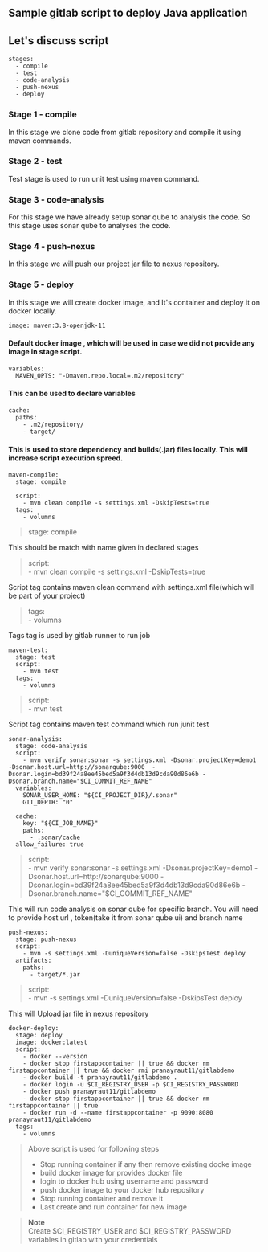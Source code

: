 ## Sample gitlab script to deploy Java application
## Let's discuss script
```
stages:
  - compile
  - test
  - code-analysis
  - push-nexus
  - deploy
```
### Stage 1 - compile
In this stage we clone code from gitlab repository and compile it using maven commands.
  
### Stage 2 - test
Test stage is used to run unit test using maven command.

### Stage 3 - code-analysis
For this stage we have already setup sonar qube to analysis the code. So this stage uses sonar qube to analyses the code.

### Stage 4 - push-nexus
In this stage we will push our project jar file to nexus repository.

### Stage 5 - deploy
In this stage we will create docker image, and It's container and deploy it on docker locally.

```
image: maven:3.8-openjdk-11
```
#### Default docker image , which will be used in case we did not provide any image in stage script.

```
variables:
  MAVEN_OPTS: "-Dmaven.repo.local=.m2/repository"
```
#### This can be used to declare variables

```
cache:
  paths:
    - .m2/repository/
    - target/
```
#### This is used to store dependency and builds(.jar) files locally. This will increase script execution spreed.

```
maven-compile:
  stage: compile

  script:
    - mvn clean compile -s settings.xml -DskipTests=true
  tags:
    - volumns
```
>stage: compile
> 
This should be match with name given in declared stages 
>script: <br>- mvn clean compile -s settings.xml -DskipTests=true
> 
Script tag contains maven clean command with settings.xml file(which will be part of your project)
> tags: <br> - volumns
> 
Tags tag is used by gitlab runner to run job

```
maven-test:
  stage: test
  script: 
    - mvn test
  tags:
    - volumns
```
>script: <br>- mvn test
>
Script tag contains maven test command which run junit test

```
sonar-analysis:
  stage: code-analysis
  script:
    - mvn verify sonar:sonar -s settings.xml -Dsonar.projectKey=demo1  -Dsonar.host.url=http://sonarqube:9000  -Dsonar.login=bd39f24a8ee45bed5a9f3d4db13d9cda90d86e6b -Dsonar.branch.name="$CI_COMMIT_REF_NAME"
  variables:
    SONAR_USER_HOME: "${CI_PROJECT_DIR}/.sonar"
    GIT_DEPTH: "0"

  cache:
    key: "${CI_JOB_NAME}"
    paths:
      - .sonar/cache
  allow_failure: true
```

> script: <br> - mvn verify sonar:sonar -s settings.xml -Dsonar.projectKey=demo1  -Dsonar.host.url=http://sonarqube:9000  -Dsonar.login=bd39f24a8ee45bed5a9f3d4db13d9cda90d86e6b -Dsonar.branch.name="$CI_COMMIT_REF_NAME"
>
This will run code analysis on sonar qube for specific branch.
You will need to provide host url , token(take it from sonar qube ui) and branch name

```
push-nexus:
  stage: push-nexus
  script:
    - mvn -s settings.xml -DuniqueVersion=false -DskipsTest deploy
  artifacts:
    paths:
      - target/*.jar
```
>   script: <br> - mvn -s settings.xml -DuniqueVersion=false -DskipsTest deploy
> 
This will Upload jar file in nexus repository

```
docker-deploy:
  stage: deploy
  image: docker:latest
  script:
    - docker --version
    - docker stop firstappcontainer || true && docker rm firstappcontainer || true && docker rmi pranayraut11/gitlabdemo
    - docker build -t pranayraut11/gitlabdemo .
    - docker login -u $CI_REGISTRY_USER -p $CI_REGISTRY_PASSWORD
    - docker push pranayraut11/gitlabdemo
    - docker stop firstappcontainer || true && docker rm firstappcontainer || true
    - docker run -d --name firstappcontainer -p 9090:8080 pranayraut11/gitlabdemo
  tags:
    - volumns
```
> Above script is used for following steps
> * Stop running container if any then remove existing docke image
> * build docker image for provides docker file
> * login to docker hub using username and password
> * push docker image to your docker hub repository
> * Stop running container and remove it
> * Last create and run container for new image

> **Note** <br>
> Create $CI_REGISTRY_USER and $CI_REGISTRY_PASSWORD variables in gitlab with your credentials 